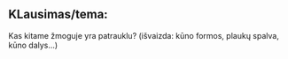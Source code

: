 ## KLausimas/tema:
Kas kitame žmoguje yra patrauklu? (išvaizda: kūno formos, plaukų spalva, kūno dalys...)


